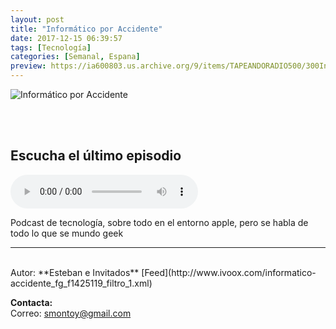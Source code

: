 ```yaml
---
layout: post
title: "Informático por Accidente"
date: 2017-12-15 06:39:57
tags: [Tecnología]
categories: [Semanal, Espana]
preview: https://ia600803.us.archive.org/9/items/TAPEANDORADIO500/300InformaticoAccidente.jpg
---
```


![Informático por Accidente](https://ia600803.us.archive.org/9/items/TAPEANDORADIO500/500InformaticoAccidente.jpg)

<br/>
<br/>

## Escucha el último episodio

<!--reproductor-feed=http://www.ivoox.com/informatico-accidente_fg_f1425119_filtro_1.xml-->
<!--reproductor-start-->
<audio id="audio" preload="auto" controls="" src="http://www.ivoox.com/2x05-charlando-madgus72_mf_24316939_feed_1.mp3"></audio>
<!--reproductor-end-->

Podcast de tecnología, sobre todo en el entorno apple, pero se habla de todo lo que se mundo geek

_ _ _
<br>
Autor: **Esteban e Invitados**  
[Feed](http://www.ivoox.com/informatico-accidente_fg_f1425119_filtro_1.xml)  



**Contacta:**  
Correo: [smontoy@gmail.com](mailto:smontoy@gmail.com)  

